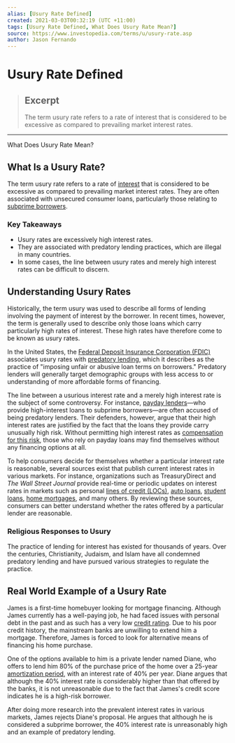 ```yaml
---
alias: [Usury Rate Defined]
created: 2021-03-03T00:32:19 (UTC +11:00)
tags: [Usury Rate Defined, What Does Usury Rate Mean?]
source: https://www.investopedia.com/terms/u/usury-rate.asp
author: Jason Fernando
---
```


# Usury Rate Defined

> ## Excerpt
> The term usury rate refers to a rate of interest that is considered to be excessive as compared to prevailing market interest rates.

---

What Does Usury Rate Mean?
## What Is a Usury Rate?

The term usury rate refers to a rate of [interest](https://www.investopedia.com/terms/i/interest.asp) that is considered to be excessive as compared to prevailing market interest rates. They are often associated with unsecured consumer loans, particularly those relating to [subprime borrowers](https://www.investopedia.com/terms/s/subprime-borrower.asp).

### Key Takeaways

-   Usury rates are excessively high interest rates.
-   They are associated with predatory lending practices, which are illegal in many countries.
-   In some cases, the line between usury rates and merely high interest rates can be difficult to discern.

## Understanding Usury Rates

Historically, the term usury was used to describe all forms of lending involving the payment of interest by the borrower. In recent times, however, the term is generally used to describe only those loans which carry particularly high rates of interest. These high rates have therefore come to be known as usury rates.

In the United States, the [Federal Deposit Insurance Corporation (FDIC)](https://www.investopedia.com/terms/f/fdic.asp) associates usury rates with [predatory lending](https://www.investopedia.com/terms/p/predatory_lending.asp), which it describes as the practice of "imposing unfair or abusive loan terms on borrowers." Predatory lenders will generally target demographic groups with less access to or understanding of more affordable forms of financing. 

The line between a usurious interest rate and a merely high interest rate is the subject of some controversy. For instance, [payday lenders](https://www.investopedia.com/terms/p/payday-loans.asp)—who provide high-interest loans to subprime borrowers—are often accused of being predatory lenders. Their defenders, however, argue that their high interest rates are justified by the fact that the loans they provide carry unusually high risk. Without permitting high interest rates as [compensation for this risk](https://www.investopedia.com/terms/r/riskreturntradeoff.asp), those who rely on payday loans may find themselves without any financing options at all.

To help consumers decide for themselves whether a particular interest rate is reasonable, several sources exist that publish current interest rates in various markets. For instance, organizations such as TreasuryDirect and _The Wall Street Journal_ provide real-time or periodic updates on interest rates in markets such as personal [lines of credit (LOCs)](https://www.investopedia.com/terms/l/lineofcredit.asp), [auto loans](https://www.investopedia.com/auto-loans-4689734), [student loans](https://www.investopedia.com/terms/s/student-debt.asp), [home mortgages](https://www.investopedia.com/terms/h/home-mortgage.asp), and many others. By reviewing these sources, consumers can better understand whether the rates offered by a particular lender are reasonable.

### Religious Responses to Usury

The practice of lending for interest has existed for thousands of years. Over the centuries, Christianity, Judaism, and Islam have all condemned predatory lending and have pursued various strategies to regulate the practice.

## Real World Example of a Usury Rate

James is a first-time homebuyer looking for mortgage financing. Although James currently has a well-paying job, he had faced issues with personal debt in the past and as such has a very low [credit rating](https://www.investopedia.com/terms/c/creditrating.asp). Due to his poor credit history, the mainstream banks are unwilling to extend him a mortgage. Therefore, James is forced to look for alternative means of financing his home purchase.

One of the options available to him is a private lender named Diane, who offers to lend him 80% of the purchase price of the home over a 25-year [amortization period](https://www.investopedia.com/terms/a/amortization.asp), with an interest rate of 40% per year. Diane argues that although the 40% interest rate is considerably higher than that offered by the banks, it is not unreasonable due to the fact that James's credit score indicates he is a high-risk borrower.

After doing more research into the prevalent interest rates in various markets, James rejects Diane's proposal. He argues that although he is considered a subprime borrower, the 40% interest rate is unreasonably high and an example of predatory lending.
